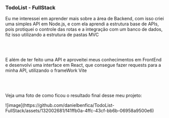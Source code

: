### TodoList - FullStack

<p>Eu me interessei em aprender mais sobre a área de Backend, com isso criei uma simples API em Node.js, e com ela aprendi a estrutura base de APIs,
  pois protiquei o controle das rotas e a integração com um banco de dados, fiz isso utilizando a estrutura de pastas MVC </p>

<br></br>

<p>E além de ter feito uma API e aproveitei meus conhecimentos em FrontEnd e desenvolvi uma interface em React, que consegue fazer requests para a minha API, utilizando o frameWork Vite</p>

<br></br>

<p>Veja uma foto de como ficou o resultado final desse meu projeto:</p>
![image](https://github.com/danielbenfica/TodoList-FullStack/assets/132002681/f41ffb0a-4ffc-43cf-bb6b-06958a9500e6)

